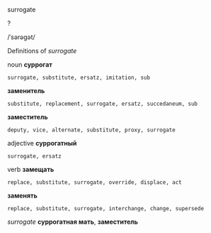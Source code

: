 surrogate

?

/ˈsərəɡət/

Definitions of _surrogate_

noun
**суррогат**

    surrogate, substitute, ersatz, imitation, sub
**заменитель**

    substitute, replacement, surrogate, ersatz, succedaneum, sub
**заместитель**

    deputy, vice, alternate, substitute, proxy, surrogate

adjective
**суррогатный**

    surrogate, ersatz

verb
**замещать**

    replace, substitute, surrogate, override, displace, act
**заменять**

    replace, substitute, surrogate, interchange, change, supersede

_surrogate_
**суррогатная мать**, **заместитель**